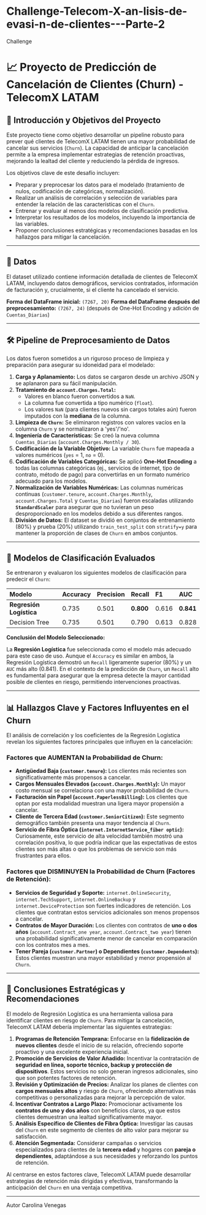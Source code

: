# Challenge-Telecom-X-an-lisis-de-evasi-n-de-clientes---Parte-2
Challenge
# 📈 Proyecto de Predicción de Cancelación de Clientes (Churn) - TelecomX LATAM

## 🎯 Introducción y Objetivos del Proyecto

Este proyecto tiene como objetivo desarrollar un pipeline robusto para prever qué clientes de TelecomX LATAM tienen una mayor probabilidad de cancelar sus servicios (`Churn`). La capacidad de anticipar la cancelación permite a la empresa implementar estrategias de retención proactivas, mejorando la lealtad del cliente y reduciendo la pérdida de ingresos.

Los objetivos clave de este desafío incluyen:
* Preparar y preprocesar los datos para el modelado (tratamiento de nulos, codificación de categóricas, normalización).
* Realizar un análisis de correlación y selección de variables para entender la relación de las características con el `Churn`.
* Entrenar y evaluar al menos dos modelos de clasificación predictiva.
* Interpretar los resultados de los modelos, incluyendo la importancia de las variables.
* Proponer conclusiones estratégicas y recomendaciones basadas en los hallazgos para mitigar la cancelación.

---

## 💾 Datos

El dataset utilizado contiene información detallada de clientes de TelecomX LATAM, incluyendo datos demográficos, servicios contratados, información de facturación y, crucialmente, si el cliente ha cancelado el servicio.

**Forma del DataFrame inicial:** `(7267, 20)`
**Forma del DataFrame después del preprocesamiento:** `(7267, 24)` (después de One-Hot Encoding y adición de `Cuentas_Diarias`)

---

## 🛠️ Pipeline de Preprocesamiento de Datos

Los datos fueron sometidos a un riguroso proceso de limpieza y preparación para asegurar su idoneidad para el modelado:

1.  **Carga y Aplanamiento:** Los datos se cargaron desde un archivo JSON y se aplanaron para su fácil manipulación.
2.  **Tratamiento de `account.Charges.Total`:**
    * Valores en blanco fueron convertidos a `NaN`.
    * La columna fue convertida a tipo numérico (`float`).
    * Los valores `NaN` (para clientes nuevos sin cargos totales aún) fueron imputados con la **mediana** de la columna.
3.  **Limpieza de `Churn`:** Se eliminaron registros con valores vacíos en la columna `Churn` y se normalizaron a 'yes'/'no'.
4.  **Ingeniería de Características:** Se creó la nueva columna `Cuentas_Diarias` (`account.Charges.Monthly / 30`).
5.  **Codificación de la Variable Objetivo:** La variable `Churn` fue mapeada a valores numéricos (`yes` = 1, `no` = 0).
6.  **Codificación de Variables Categóricas:** Se aplicó **One-Hot Encoding** a todas las columnas categóricas (ej., servicios de internet, tipo de contrato, método de pago) para convertirlas en un formato numérico adecuado para los modelos.
7.  **Normalización de Variables Numéricas:** Las columnas numéricas continuas (`customer.tenure`, `account.Charges.Monthly`, `account.Charges.Total` y `Cuentas_Diarias`) fueron escaladas utilizando **`StandardScaler`** para asegurar que no tuvieran un peso desproporcionado en los modelos debido a sus diferentes rangos.
8.  **División de Datos:** El dataset se dividió en conjuntos de entrenamiento (80%) y prueba (20%) utilizando `train_test_split` con `stratify=y` para mantener la proporción de clases de `Churn` en ambos conjuntos.

---

## 🧠 Modelos de Clasificación Evaluados

Se entrenaron y evaluaron los siguientes modelos de clasificación para predecir el `Churn`:

| Modelo | Accuracy | Precision | Recall | F1 | AUC |
| :------------------ | :------- | :-------- | :------- | :------- | :------- |
| **Regresión Logística** | 0.735 | 0.501 | **0.800** | 0.616 | **0.841** |
| Decision Tree | 0.735 | 0.501 | 0.790 | 0.613 | 0.828 |

**Conclusión del Modelo Seleccionado:**

La **Regresión Logística** fue seleccionada como el modelo más adecuado para este caso de uso. Aunque el `Accuracy` es similar en ambos, la Regresión Logística demostró un `Recall` ligeramente superior (80%) y un `AUC` más alto (0.841). En el contexto de la predicción de `Churn`, un `Recall` alto es fundamental para asegurar que la empresa detecte la mayor cantidad posible de clientes en riesgo, permitiendo intervenciones proactivas.

---

## 📊 Hallazgos Clave y Factores Influyentes en el Churn

El análisis de correlación y los coeficientes de la Regresión Logística revelan los siguientes factores principales que influyen en la cancelación:

### Factores que AUMENTAN la Probabilidad de Churn:

* **Antigüedad Baja (`customer.tenure`):** Los clientes más recientes son significativamente más propensos a cancelar.
* **Cargos Mensuales Elevados (`account.Charges.Monthly`):** Un mayor costo mensual se correlaciona con una mayor probabilidad de `Churn`.
* **Facturación sin Papel (`account.PaperlessBilling`):** Los clientes que optan por esta modalidad muestran una ligera mayor propensión a cancelar.
* **Cliente de Tercera Edad (`customer.SeniorCitizen`):** Este segmento demográfico también presenta una mayor tendencia al `Churn`.
* **Servicio de Fibra Óptica (`internet.InternetService_fiber optic`):** Curiosamente, este servicio de alta velocidad también mostró una correlación positiva, lo que podría indicar que las expectativas de estos clientes son más altas o que los problemas de servicio son más frustrantes para ellos.

### Factores que DISMINUYEN la Probabilidad de Churn (Factores de Retención):

* **Servicios de Seguridad y Soporte:** `internet.OnlineSecurity`, `internet.TechSupport`, `internet.OnlineBackup` y `internet.DeviceProtection` son fuertes indicadores de retención. Los clientes que contratan estos servicios adicionales son menos propensos a cancelar.
* **Contratos de Mayor Duración:** Los clientes con contratos de **uno o dos años** (`account.Contract_one year`, `account.Contract_two year`) tienen una probabilidad significativamente menor de cancelar en comparación con los contratos mes a mes.
* **Tener Pareja (`customer.Partner`) o Dependientes (`customer.Dependents`):** Estos clientes muestran una mayor estabilidad y menor propensión al `Churn`.

---

## 🚀 Conclusiones Estratégicas y Recomendaciones

El modelo de Regresión Logística es una herramienta valiosa para identificar clientes en riesgo de `Churn`. Para mitigar la cancelación, TelecomX LATAM debería implementar las siguientes estrategias:

1.  **Programas de Retención Temprana:** Enfocarse en la **fidelización de nuevos clientes** desde el inicio de su relación, ofreciendo soporte proactivo y una excelente experiencia inicial.
2.  **Promoción de Servicios de Valor Añadido:** Incentivar la contratación de **seguridad en línea, soporte técnico, backup y protección de dispositivos**. Estos servicios no solo generan ingresos adicionales, sino que son potentes factores de retención.
3.  **Revisión y Optimización de Precios:** Analizar los planes de clientes con **cargos mensuales altos** y riesgo de `Churn`, ofreciendo alternativas más competitivas o personalizadas para mejorar la percepción de valor.
4.  **Incentivar Contratos a Largo Plazo:** Promocionar activamente los **contratos de uno y dos años** con beneficios claros, ya que estos clientes demuestran una lealtad significativamente mayor.
5.  **Análisis Específico de Clientes de Fibra Óptica:** Investigar las causas del `Churn` en este segmento de clientes de alto valor para mejorar su satisfacción.
6.  **Atención Segmentada:** Considerar campañas o servicios especializados para clientes de la **tercera edad** y hogares con **pareja o dependientes**, adaptándose a sus necesidades y reforzando los puntos de retención.

Al centrarse en estos factores clave, TelecomX LATAM puede desarrollar estrategias de retención más dirigidas y efectivas, transformando la anticipación del `Churn` en una ventaja competitiva.

---
Autor
Carolina Venegas
